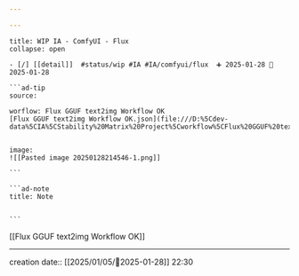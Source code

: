 ```yaml
---

---
```

 
`````ad-example
title: WIP IA - ComfyUI - Flux
collapse: open

- [/] [[detail]]  #status/wip #IA #IA/comfyui/flux  ➕ 2025-01-28 🛫 2025-01-28

```ad-tip
source: 

worflow: Flux GGUF text2img Workflow OK 
[Flux GGUF text2img Workflow OK.json](file:///D:%5Cdev-data%5CIA%5CStability%20Matrix%20Project%5Cworkflow%5CFlux%20GGUF%20text2img%20Workflow%20OK.json)


image:  
![[Pasted image 20250128214546-1.png]]

```

```ad-note
title: Note
 

```

`````

[[Flux GGUF text2img Workflow OK]]

---
creation date:: [[2025/01/05/📒2025-01-28]]  22:30

